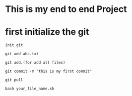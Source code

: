 # This is my end to end Project

# first initialize the git
```
init git
```
```
git add abc.txt
```
```
git add.(for add all files)
```
```
git commit -m "this is my first commit"
```

```
git pull 
```

```
bash your_file_name.sh
```